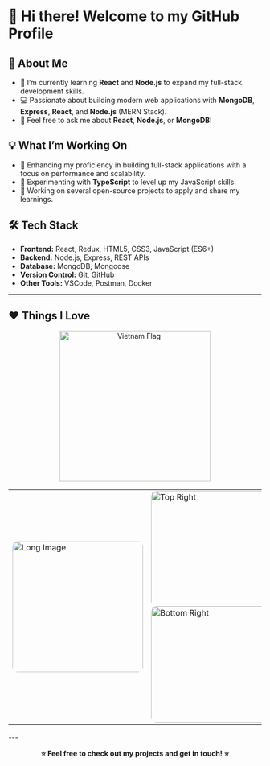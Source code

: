 # 👋 Hi there! Welcome to my GitHub Profile  

## 🚀 About Me  

- 🌱 I’m currently learning **React** and **Node.js** to expand my full-stack development skills.  
- 💻 Passionate about building modern web applications with **MongoDB**, **Express**, **React**, and **Node.js** (MERN Stack).  
- 💬 Feel free to ask me about **React**, **Node.js**, or **MongoDB**!

## 💡 What I’m Working On

- 🌟 Enhancing my proficiency in building full-stack applications with a focus on performance and scalability.  
- 🔧 Experimenting with **TypeScript** to level up my JavaScript skills.  
- 🚧 Working on several open-source projects to apply and share my learnings.

## 🛠 Tech Stack

- **Frontend:** React, Redux, HTML5, CSS3, JavaScript (ES6+)  
- **Backend:** Node.js, Express, REST APIs  
- **Database:** MongoDB, Mongoose  
- **Version Control:** Git, GitHub  
- **Other Tools:** VSCode, Postman, Docker  

---

## ❤️ Things I Love

<p align="center">
  <img src="https://media4.giphy.com/media/v1.Y2lkPTc5MGI3NjExYmIycXlqcXY1ZTY4ams4dXVtOG84NDZ2dGxia2E2eDdqd253cXpleiZlcD12MV9pbnRlcm5hbF9naWZfYnlfaWQmY3Q9Zw/f7GZ9Y4boifRmBa9Hj/giphy.gif" width="300" alt="Vietnam Flag" />
</p>

<div align="center">
  <table>
    <tr>
      <td>
        <img src="https://res.cloudinary.com/dri8yrmkt/image/upload/v1745304411/download_gyslv6.png" width="260" alt="Long Image" style="border-radius: 10px;"/>
      </td>
      <td>
        <img src="https://res.cloudinary.com/dri8yrmkt/image/upload/v1745304408/a086715fca9cc51786a32650eff16851_kgq9qf.jpg" width="230" alt="Top Right" style="border-radius: 10px;"/>
        <br>
        <img src="https://res.cloudinary.com/dri8yrmkt/image/upload/v1745304408/491349475_1345708746551822_3806166969863956497_n_dpmzed.jpg" width="230" alt="Bottom Right" style="border-radius: 10px;"/>
      </td>
    </tr>
  </table>
</div>
---

<p align="center"><b>⭐️ Feel free to check out my projects and get in touch! ⭐️</b></p>
